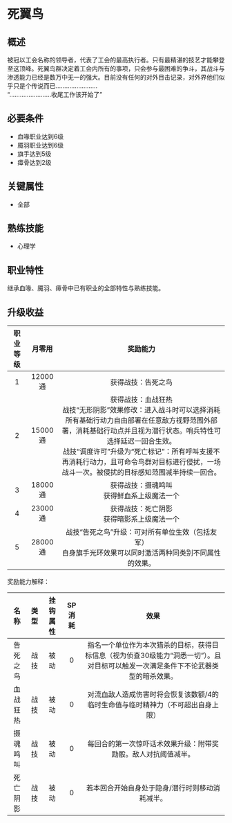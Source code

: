 # 死翼鸟

## 概述

被冠以工会名称的领导者，代表了工会的最高执行者。只有最精湛的技艺才能攀登至这顶峰。死翼鸟群决定着工会内所有的事项，只会参与最困难的争斗，其战斗与渗透能力已经是数万中无一的强大。目前没有任何的对外目击记录，对外界他们似乎只是个传说而已……………………<br>“……………………收尾工作该开始了”

## 必要条件

* 血喙职业达到6级
* 魇羽职业达到6级
* 旗手达到5级
* 瘴骨达到2级

## 关键属性

* 全部

## 熟练技能

* 心理学
  
## 职业特性

继承血喙、魇羽、瘴骨中已有职业的全部特性与熟练技能。

## 升级收益

职业等级|月零用|奖励能力
:--:|:--:|:--:
1|12000通|获得战技：告死之鸟
2|15000通|获得战技：血战狂热<br>战技“无形阴影”效果修改：进入战斗时可以选择消耗所有基础行动力自由部署在任意敌方视野范围外部署，消耗基础行动点并且视为潜行状态。哨兵特性可选择延迟一回合生效。<br>战技“调度许可”升级为“死亡标记”：所有呼叫支援不再消耗行动力，且可命令鸟群对目标进行侵扰，一场战斗一次。被侵扰的目标感知范围减半持续一回合。
3|18000通|获得战技：摄魂鸣叫<br>获得鲜血系上级魔法一个
4|23000通|获得战技：死亡阴影<br>获得暗影系上级魔法一个
5|28000通|战技“告死之鸟”升级：可对所有单位生效（包括友军）<br>自身旗手光环效果可以同时激活两种同类别不同属性的效果。

奖励能力解释：

名称|类型|挂钩属性|SP消耗|效果
:--:|:--:|:--:|:--:|:--:
告死之鸟|战技|被动|0|指名一个单位作为本次猎杀的目标，获得目标信息（视为侦查30级能力“洞悉一切”）。且对目标可以触发一次满足条件下不论武器类型的暗杀效果。
血战狂热|战技|被动|0|对流血敌人造成伤害时将会恢复该数额/4的临时生命值与临时精神力（不可超出自身上限）
摄魂鸣叫|战技|被动|0|每回合的第一次惊吓话术效果升级：附带奖励骰。敌人对抗阈值减半。
死亡阴影|战技|被动|0|若本回合开始自身处于隐身/潜行时则移动消耗减半。
